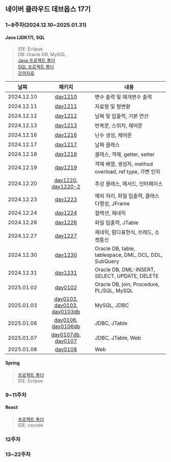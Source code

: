 ## 네이버 클라우드 데브옵스 17기

### 1&#126;8주차(2024.12.10&#126;2025.01.31)
#### **Java (JDK17), SQL**  
> IDE: Eclipse  
> DB: Oracle DB, MySQL  
> [Java 프로젝트 폴더](./java/workspace/)  
> [SQL 프로젝트 폴더](./sql/)  
> [강의자료](./강의자료/)

|날짜|패키지|내용|
|---|:---:|---|
|2024.12.10|[day1210](./java/workspace/classProject/day1210/)|변수 출력 및 매개변수 출력|
|2024.12.11|[day1211](./java/workspace/classProject/day1211/)|자료형 및 형변환|
|2024.12.12|[day1212](./java/workspace/classProject/day1212/)|날짜 및 입출력, 기본 연산|
|2024.12.13|[day1213](./java/workspace/classProject/day1213/)|반복문, 스위치, 제어문|
|2024.12.16|[day1216](./java/workspace/classProject/day1216/)|난수 생성, 제어문|
|2024.12.17|[day1217](./java/workspace/classProject/day1217/)|날짜 클래스|
|2024.12.18|[day1218](./java/workspace/classProject/day1218/)|클래스, 객체, getter, setter|
|2024.12.19|[day1219](./java/workspace/classProject/day1219/)|객체 배열, 생성자, method overload, ref type, 가변 인자|
|2024.12.20|[day1220](./java/workspace/classProject/day1220/), [day1220-2](./java/workspace/classProject/day1220_2/)|추상 클래스, 메서드, 인터페이스|
|2024.12.23|[day1223](./java/workspace/classProject/day1223/)|예외 처리, 파일 입출력, 클래스 다형성, JFrame|
|2024.12.24|[day1224](./java/workspace/classProject/day1224/)|컬렉션, 제네릭|
|2024.12.26|[day1226](./java/workspace/classProject/day1226/)|파일 입출력, JTable|
|2024.12.27|[day1227](./java/workspace/classProject/day1227/)|제네릭, 람다표현식, 쓰레드, 소켓통신|
|2024.12.30|[day1230](./sql/day1230/)|Oracle DB, table, tablespace, DML, DCL, DDL, SubQuery|
|2024.12.31|[day1231](./sql/day1231/)|Oracle DB, DML: INSERT, SELECT, UPDATE, DELETE|
|2025.01.02|[day0102](./sql/day0102/)|Oracle DB, join, Procedure, PL/SQL, MySQL|
|2025.01.03|[day0103](./sql/day0103/), [day0103](./java/workspace/classProject/day0103/), [day0103db](./java/workspace/classProject/day0103db/)|MySQL, JDBC|
|2025.01.06|[day0106](./java/workspace/classProject/day0106/), [day0106db](./java/workspace/classProject/day0106db/)|JDBC, JTable|
|2025.01.07|[day0107db](./java/workspace/classProject/day0107db/), [day0107](./web/day0107/)|JDBC, JTable, Web|
|2025.01.08|[day0108](./web/day0108/)|Web|

#### **Spring**  
> [프로젝트 폴더](./spring/)  
> IDE: Eclipse

### 9&#126;11주차
#### **React**  
> [프로젝트 폴더](./react/)  
> IDE: vscode

### 12주차

### 13&#126;22주차